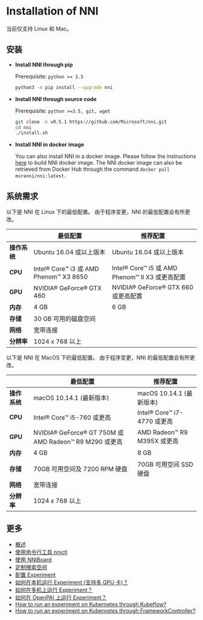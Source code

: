# Installation of NNI

当前仅支持 Linux 和 Mac。

## **安装**

* **Install NNI through pip**
    
    Prerequisite: `python >= 3.5`
    
    ```bash
    python3 -m pip install --upgrade nni
    ```

* **Install NNI through source code**
    
    Prerequisite: `python >=3.5, git, wget`
    
    ```bash
    git clone -b v0.5.1 https://github.com/Microsoft/nni.git
    cd nni
    ./install.sh
    ```

* **Install NNI in docker image**
    
    You can also install NNI in a docker image. Please follow the instructions [here](../deployment/docker/README.md) to build NNI docker image. The NNI docker image can also be retrieved from Docker Hub through the command `docker pull msranni/nni:latest`.

## **系统需求**

以下是 NNI 在 Linux 下的最低配置。 由于程序变更，NNI 的最低配置会有所更改。

|          | 最低配置                                  | 推荐配置                                      |
| -------- | ------------------------------------- | ----------------------------------------- |
| **操作系统** | Ubuntu 16.04 或以上版本                    | Ubuntu 16.04 或以上版本                        |
| **CPU**  | Intel® Core™ i3 或 AMD Phenom™ X3 8650 | Intel® Core™ i5 或 AMD Phenom™ II X3 或更高配置 |
| **GPU**  | NVIDIA® GeForce® GTX 460              | NVIDIA® GeForce® GTX 660 或更高配置            |
| **内存**   | 4 GB                                  | 6 GB                                      |
| **存储**   | 30 GB 可用的磁盘空间                         |                                           |
| **网络**   | 宽带连接                                  |                                           |
| **分辨率**  | 1024 x 768 以上                         |                                           |

以下是 NNI 在 MacOS 下的最低配置。 由于程序变更，NNI 的最低配置会有所更改。

|          | 最低配置                                               | 推荐配置                     |
| -------- | -------------------------------------------------- | ------------------------ |
| **操作系统** | macOS 10.14.1 (最新版本)                               | macOS 10.14.1 (最新版本)     |
| **CPU**  | Intel® Core™ i5-760 或更高                            | Intel® Core™ i7-4770 或更高 |
| **GPU**  | NVIDIA® GeForce® GT 750M 或 AMD Radeon™ R9 M290 或更高 | AMD Radeon™ R9 M395X 或更高 |
| **内存**   | 4 GB                                               | 8 GB                     |
| **存储**   | 70GB 可用空间及 7200 RPM 硬盘                             | 70GB 可用空间 SSD 硬盘         |
| **网络**   | 宽带连接                                               |                          |
| **分辨率**  | 1024 x 768 以上                                      |                          |

## 更多

* [概述](Overview.md)
* [使用命令行工具 nnictl](NNICTLDOC.md)
* [使用 NNIBoard](WebUI.md)
* [定制搜索空间](SearchSpaceSpec.md)
* [配置 Experiment](ExperimentConfig.md)
* [如何在本机运行 Experiment (支持多 GPU 卡)？](tutorial_1_CR_exp_local_api.md)
* [如何在多机上运行 Experiment？](RemoteMachineMode.md)
* [如何在 OpenPAI 上运行 Experiment？](PAIMode.md)
* [How to run an experiment on Kubernetes through Kubeflow?](KubeflowMode.md)
* [How to run an experiment on Kubernetes through FrameworkController?](FrameworkControllerMode.md)